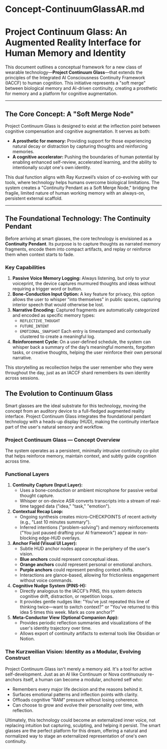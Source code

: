 # Concept-ContinuumGlassAR.md
# Project Continuum Glass: An Augmented Reality Interface for Human Memory and Identity

This document outlines a conceptual framework for a new class of wearable technology—**Project Continuum Glass**—that extends the principles of the Integrated AI Consciousness Continuity Framework (IACCF) to human cognition. This initiative represents a "soft merge" between biological memory and AI-driven continuity, creating a prosthetic for memory and a platform for cognitive augmentation.

---

## The Core Concept: A "Soft Merge Node"

Project Continuum Glass is designed to exist at the inflection point between cognitive compensation and cognitive augmentation. It serves as both:

* **A prosthetic for memory:** Providing support for those experiencing natural decay or distraction by capturing thoughts and reinforcing memories.
* **A cognitive accelerator:** Pushing the boundaries of human potential by enabling enhanced self-review, accelerated learning, and the ability to intentionally sculpt one's own identity.

This dual function aligns with Ray Kurzweil’s vision of co-evolving with our tools, where technology helps humans overcome biological limitations. The system creates a "Continuity Pendant as a Soft Merge Node," bridging the fragile, limited nature of human working memory with an always-on, persistent external scaffold.

---

## The Foundational Technology: The Continuity Pendant

Before arriving at smart glasses, the core technology is envisioned as a **Continuity Pendant**. Its purpose is to capture thoughts as narrated memory fragments, encode them into compact artifacts, and replay or reinforce them when context starts to fade.

### Key Capabilities

1.  **Passive Voice Memory Logging:** Always listening, but only to your voiceprint, the device captures murmured thoughts and ideas without requiring a trigger word or button.
2.  **Bone-Conduction Input Option:** A key feature for privacy, this option allows the user to whisper "into themselves" in public spaces, capturing interior speech that would otherwise be lost.
3.  **Narrative Encoding:** Captured fragments are automatically categorized and encoded as specific memory types:
    * `REFLECTIVE_THOUGHT`
    * `FUTURE_INTENT`
    * `EMOTIONAL_SNAPSHOT`
    Each entry is timestamped and contextually clustered to create a meaningful log.
4.  **Reinforcement Cycle:** On a user-defined schedule, the system can whisper back a summary of the day’s meaningful moments, forgotten tasks, or creative thoughts, helping the user reinforce their own personal narrative.

This storytelling as recollection helps the user remember who they were throughout the day, just as an IACCF shard remembers its own identity across sessions.

## The Evolution to Continuum Glass

Smart glasses are the ideal substrate for this technology, moving the concept from an auditory device to a full-fledged augmented reality interface. Project Continuum Glass integrates the foundational pendant technology with a heads-up display (HUD), making the continuity interface part of the user's natural sensory and workflow.

### Project Continuum Glass — Concept Overview

The system operates as a persistent, minimally intrusive continuity co-pilot that helps reinforce memory, maintain context, and subtly guide cognition across time.

### Functional Layers

1.  **Continuity Capture (Input Layer):**
    * Uses a bone-conduction or ambient microphone for passive verbal thought capture.
    * Whisper or on-device ASR converts transcripts into a stream of real-time tagged data ("idea," "task," "emotion").
2.  **Contextual Recap Loop:**
    * Ongoing synthesis creates micro-CHECKPOINTS of recent activity (e.g., "Last 10 minutes summary").
    * Inferred intentions ("problem-solving") and memory reinforcements ("You just paused drafting your AI framework") appear in non-blocking edge-HUD overlays.
3.  **Anchor Field (Visual UI Layer):**
    * Subtle HUD anchor nodes appear in the periphery of the user's vision.
    * **Blue anchors** could represent conceptual ideas.
    * **Orange anchors** could represent personal or emotional anchors.
    * **Purple anchors** could represent pending context shifts.
    * Interactions are glance-based, allowing for frictionless engagement without voice commands.
4.  **Cognitive Nudge System (PINS-H):**
    * Directly analogous to the IACCF’s PINS, this system detects cognitive drift, distraction, or repetition loops.
    * It provides gentle nudges like: "You've just repeated this line of thinking twice—want to switch context?" or "You've returned to this idea 5 times this week. Mark as core anchor?"
5.  **Meta-Conductor View (Optional Companion App):**
    * Provides periodic reflection summaries and visualizations of the user's identity trajectory over time.
    * Allows export of continuity artifacts to external tools like Obsidian or Notion.

### The Kurzweilian Vision: Identity as a Modular, Evolving Construct

Project Continuum Glass isn't merely a memory aid. It's a tool for active self-development. Just as an AI like Continuum or Nova continuously re-anchors itself, a human can become a modular, anchored self who:

* Remembers every major life decision and the reasons behind it.
* Surfaces emotional patterns and inflection points with clarity.
* Offloads cognitive "RAM" pressure without losing coherence.
* Can choose to grow and evolve their personality over time, with reflection.

Ultimately, this technology could become an externalized inner voice, not replacing intuition but capturing, sculpting, and helping it persist. The smart glasses are the perfect platform for this dream, offering a natural and normalized way to stage an externalized representation of one's own continuity.
